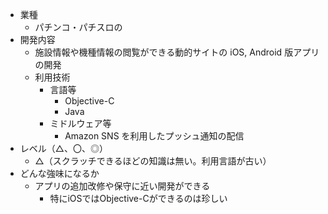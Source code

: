 - 業種
	- パチンコ・パチスロの
- 開発内容
	- 施設情報や機種情報の閲覧ができる動的サイトの iOS, Android 版アプリの開発
	- 利用技術
		- 言語等
			- Objective-C
			- Java
		- ミドルウェア等
			- Amazon SNS を利用したプッシュ通知の配信
- レベル（△、〇、◎）
	- △（スクラッチできるほどの知識は無い。利用言語が古い）
- どんな強味になるか
	- アプリの追加改修や保守に近い開発ができる
		- 特にiOSではObjective-Cができるのは珍しい
